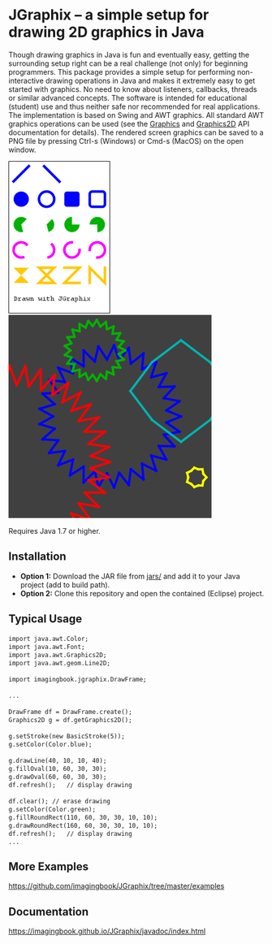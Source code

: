 # JGraphix &ndash; a simple setup for drawing 2D graphics in Java

Though drawing graphics in Java is fun and eventually easy, getting the surrounding setup right
can be a real challenge (not only) for beginning programmers.
This package provides a simple setup for performing non-interactive drawing
operations in Java and makes it extremely easy to get started with graphics. 
No need to know about listeners, callbacks, threads or similar advanced concepts.
The software is intended for educational (student) use and thus neither safe nor
recommended for real applications. The implementation is based on Swing and AWT 
graphics. All standard AWT graphics operations can be used (see the
<a href="https://docs.oracle.com/javase/8/docs/api/index.html?java/awt/Graphics.html">Graphics</a> 
and
<a href="https://docs.oracle.com/javase/8/docs/api/index.html?java/awt/Graphics2D.html">Graphics2D</a> 
API documentation for details).
The rendered screen graphics can be saved to a PNG file by pressing
Ctrl-s (Windows) or Cmd-s (MacOS) on the open window.

![Example 1](docs/img/example1-framed.png)  
![Example 3](docs/img/example3.png)

Requires Java 1.7 or higher.

## Installation

* **Option 1:** Download the JAR file from [jars/](https://github.com/imagingbook/JGraphix/tree/master/jars)
and add it to your Java project (add to build path).
* **Option 2:** Clone this repository and open the contained (Eclipse) project.

## Typical Usage

````
import java.awt.Color;
import java.awt.Font;
import java.awt.Graphics2D;
import java.awt.geom.Line2D;

import imagingbook.jgraphix.DrawFrame;

...

DrawFrame df = DrawFrame.create();
Graphics2D g = df.getGraphics2D();
   
g.setStroke(new BasicStroke(5));
g.setColor(Color.blue);
   
g.drawLine(40, 10, 10, 40);
g.fillOval(10, 60, 30, 30);
g.drawOval(60, 60, 30, 30);
df.refresh();	// display drawing
 
df.clear();	// erase drawing
g.setColor(Color.green);
g.fillRoundRect(110, 60, 30, 30, 10, 10);
g.drawRoundRect(160, 60, 30, 30, 10, 10);
df.refresh();	// display drawing
...  
````

## More Examples
https://github.com/imagingbook/JGraphix/tree/master/examples

## Documentation
https://imagingbook.github.io/JGraphix/javadoc/index.html
